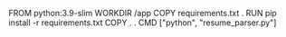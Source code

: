 FROM python:3.9-slim
WORKDIR /app
COPY requirements.txt .
RUN pip install -r requirements.txt
COPY . .
CMD ["python", "resume_parser.py"]
